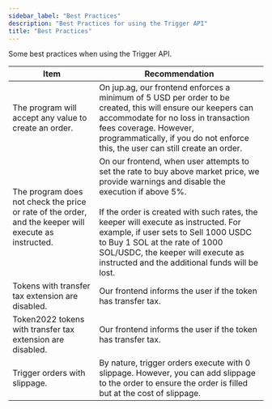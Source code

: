 ```yaml
---
sidebar_label: "Best Practices"
description: "Best Practices for using the Trigger API"
title: "Best Practices"
---
```


<head>
    <title>Best Practices</title>
    <meta name="twitter:card" content="summary" />
</head>

Some best practices when using the Trigger API.

| Item | Recommendation |
| --- | --- |
| The program will accept any value to create an order. | On jup.ag, our frontend enforces a minimum of 5 USD per order to be created, this will ensure our keepers can accommodate for no loss in transaction fees coverage. However, programmatically, if you do not enforce this, the user can still create an order. |
| The program does not check the price or rate of the order, and the keeper will execute as instructed. | On our frontend, when user attempts to set the rate to buy above market price, we provide warnings and disable the execution if above 5%.<br /><br />If the order is created with such rates, the keeper will execute as instructed. For example, if user sets to Sell 1000 USDC to Buy 1 SOL at the rate of 1000 SOL/USDC, the keeper will execute as instructed and the additional funds will be lost. |
| Tokens with transfer tax extension are disabled. | Our frontend informs the user if the token has transfer tax. |
| Token2022 tokens with transfer tax extension are disabled. | Our frontend informs the user if the token has transfer tax. |
| Trigger orders with slippage. | By nature, trigger orders execute with 0 slippage. However, you can add slippage to the order to ensure the order is filled but at the cost of slippage. |
